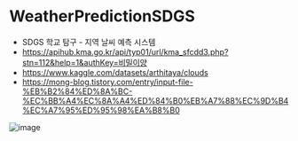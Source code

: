 # WeatherPredictionSDGS
- SDGS 학교 탐구 - 지역 날씨 예측 시스템
- https://apihub.kma.go.kr/api/typ01/url/kma_sfcdd3.php?stn=112&help=1&authKey=비밀이양
- https://www.kaggle.com/datasets/arthitaya/clouds
- https://mong-blog.tistory.com/entry/input-file-%EB%B2%84%ED%8A%BC-%EC%BB%A4%EC%8A%A4%ED%84%B0%EB%A7%88%EC%9D%B4%EC%A7%95%ED%95%98%EA%B8%B0

![image](https://github.com/user-attachments/assets/d38bf205-732b-42ea-aa02-4f5a03375dc9)